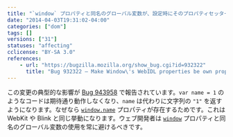 ```yaml
---
title: "`window` プロパティと同名のグローバル変数が、設定時にそのプロパティセッターを呼び出すようになりました"
date: "2014-04-03T19:31:02-04:00"
categories: ["dom"]
tags: []
versions: ["31"]
statuses: "affecting"
cclicense: "BY-SA 3.0"
references:
    - url: "https://bugzilla.mozilla.org/show_bug.cgi?id=932322"
      title: "Bug 932322 – Make Window\'s WebIDL properties be own properties of window"
---
```

この変更の典型的な影響が [Bug 943958](https://bugzilla.mozilla.org/show_bug.cgi?id=943958) で報告されています。`var name = 1` のようなコードは期待通り動作しなくなり、`name` は代わりに文字列の `"1"` を返すようになります。なぜなら [`window.name`](https://developer.mozilla.org/docs/Web/API/window.name) プロパティが存在するためです。これは WebKit や Blink と同じ挙動になります。ウェブ開発者は [`window`](https://developer.mozilla.org/docs/Web/API/window) プロパティと同名のグローバル変数の使用を常に避けるべきです。
